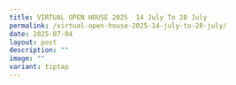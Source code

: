 ```yaml
---
title: VIRTUAL OPEN HOUSE 2025  14 July To 28 July
permalink: /virtual-open-house-2025-14-july-to-28-july/
date: 2025-07-04
layout: post
description: ""
image: ""
variant: tiptap
---
```

